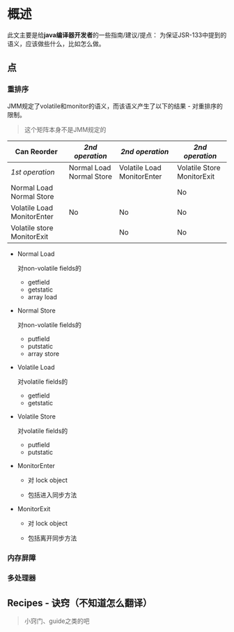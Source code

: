 # 概述

此文主要是给**java编译器开发者**的一些指南/建议/提点： 为保证JSR-133中提到的语义，应该做些什么，比如怎么做。



## 点



### 重排序

JMM规定了volatile和monitor的语义，而该语义产生了以下的结果 - 对重排序的限制。

> 这个矩阵本身不是JMM规定的



| **Can Reorder**            | *2nd operation*          | *2nd operation*            | *2nd operation*            |
| -------------------------- | ------------------------ | -------------------------- | -------------------------- |
| *1st operation*            | Normal Load Normal Store | Volatile Load MonitorEnter | Volatile Store MonitorExit |
| Normal Load Normal Store   |                          |                            | No                         |
| Volatile Load MonitorEnter | No                       | No                         | No                         |
| Volatile store MonitorExit |                          | No                         | No                         |



* Normal Load

  对non-volatile fields的

  * getfield
  * getstatic
  * array load

* Normal Store

  对non-volatile fields的

  * putfield
  * putstatic
  * array store

* Volatile Load

  对volatile fields的

  * getfield
  * getstatic

* Volatile Store

  对volatile fields的

  * putfield
  * putstatic

* MonitorEnter

  * 对 lock object


  * 包括进入同步方法

* MonitorExit

  * 对 lock object


  * 包括离开同步方法







### 内存屏障



### 多处理器



## Recipes - 诀窍（不知道怎么翻译）

> 小窍门、guide之类的吧

